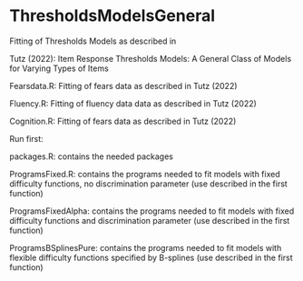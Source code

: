# ThresholdsModelsGeneral

Fitting of Thresholds Models as described in 

Tutz (2022): Item Response Thresholds Models: A General Class of Models for Varying Types of Items

Fearsdata.R: 
  Fitting of fears data as described in Tutz (2022)

Fluency.R: 
  Fitting of fluency data data as described in Tutz (2022)

Cognition.R: 
  Fitting of fears data as described in Tutz (2022)

Run first:

packages.R:  contains the needed packages

ProgramsFixed.R:  contains the programs needed to fit models with fixed difficulty functions, no discrimination parameter (use described in the first function)

ProgramsFixedAlpha: contains the programs needed to fit models with fixed difficulty functions and discrimination parameter (use described in the first function)

ProgramsBSplinesPure: contains the programs needed to fit models with flexible difficulty functions specified by B-splines (use described in the first function)



